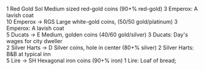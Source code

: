 1 Red Gold Sol          Medium sized red-gold coins (90+% red-gold)         3 Emperox: A lavish coat		
10 Emperox -> RGS       Large white-gold coins, (50/50 gold/platinum)       3 Emperox: A lavish coat		
5 Ducats -> E           Medium, golden coins (40/60 gold/silver)            3 Ducats: Day's wages for city dweller		
2 Silver Harts -> D     Silver coins, hole in center (80+% silver)          2 Silver Harts: B&B at typical inn		
5 Lire -> SH            Hexagonal iron coins (90+% iron)                    1 Lire: Loaf of bread;